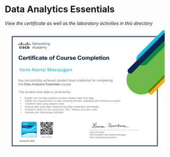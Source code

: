 # Data Analytics Essentials

_View the certificate as well as the laboratory activities in this directory_

![Cert](./Data_Analytics_Essentials_Badge20240101-31-yuhyib%20conv%201.png)

